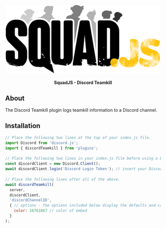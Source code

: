 <div align="center">

<img src="../../assets/squadjs-logo.png" alt="Logo" width="500"/>

#### SquadJS - Discord Teamkill
</div>

## About
The Discord Teamkill plugin logs teamkill information to a Discord channel.

## Installation
```js
// Place the following two lines at the top of your index.js file.
import Discord from 'discord.js';
import { discordTeamkill } from 'plugins';

// Place the following two lines in your index.js file before using a Discord plugins.
const discordClient = new Discord.Client();
await discordClient.login('Discord Login Token'); // insert your Discord bot's login token here.

// Place the following lines after all of the above.
await discordTeamkill(
  server,
  discordClient,
  'discordChannelID', 
  { // options - the options included below display the defaults and can be removed for simplicity.
    color: 16761867 // color of embed
  }
); 
```
